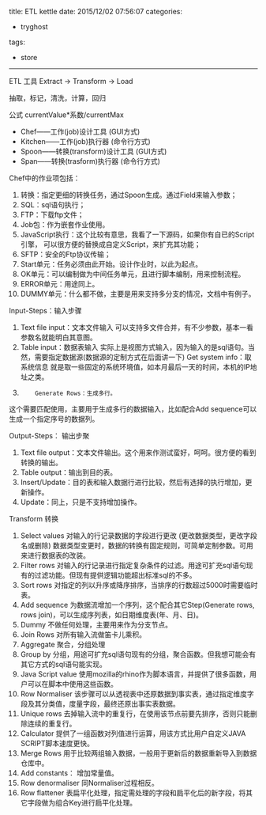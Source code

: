 title: ETL  kettle
date: 2015/12/02 07:56:07
categories:
 - tryghost

tags:
 - store 



---

ETL 工具
Extract -> Transform -> Load

抽取，标记，清洗，计算，回归

公式 currentValue*系数/currentMax

* Chef——工作(job)设计工具 (GUI方式)
* Kitchen——工作(job)执行器 (命令行方式)
* Spoon——转换(transform)设计工具 (GUI方式)
* Span——转换(trasform)执行器 (命令行方式)

Chef中的作业项包括：
 
 1. 转换：指定更细的转换任务，通过Spoon生成。通过Field来输入参数；
 2. SQL：sql语句执行；
 3. FTP：下载ftp文件；
 4. Job包：作为嵌套作业使用。
 5. JavaScript执行：这个比较有意思，我看了一下源码，如果你有自已的Script引擎，     可以很方便的替换成自定义Script，来扩充其功能；
 7. SFTP：安全的Ftp协议传输；
 8. Start单元：任务必须由此开始。设计作业时，以此为起点。
 9. OK单元：可以编制做为中间任务单元，且进行脚本编制，用来控制流程。
 10. ERROR单元：用途同上。
 11. DUMMY单元：什么都不做，主要是用来支持多分支的情况，文档中有例子。

Input-Steps：输入步骤
 
1. Text file input：文本文件输入
可以支持多文件合并，有不少参数，基本一看参数名就能明白其意图。
2. Table input：数据表输入
实际上是视图方式输入，因为输入的是sql语句。当然，需要指定数据源(数据源的定制方式在后面讲一下)
Get system info：取系统信息
就是取一些固定的系统环境值，如本月最后一天的时间，本机的IP地址之类。
3.         Generate Rows：生成多行。
这个需要匹配使用，主要用于生成多行的数据输入，比如配合Add sequence可以生成一个指定序号的数据列。

Output-Steps： 输出步聚
 
 1. Text file output：文本文件输出。这个用来作测试蛮好，呵呵。很方便的看到转换的输出。
 2. Table output：输出到目的表。
 3. Insert/Update：目的表和输入数据行进行比较，然后有选择的执行增加，更新操作。
 4. Update：同上，只是不支持增加操作。


Transform 转换
 
 1. Select values
对输入的行记录数据的字段进行更改 (更改数据类型，更改字段名或删除) 数据类型变更时，数据的转换有固定规则，可简单定制参数。可用来进行数据表的改装。
 2. Filter rows
 对输入的行记录进行指定复杂条件的过滤。用途可扩充sql语句现有的过滤功能。但现有提供逻辑功能超出标准sql的不多。
 3. Sort rows
对指定的列以升序或降序排序，当排序的行数超过5000时需要临时表。
 4. Add sequence
为数据流增加一个序列，这个配合其它Step(Generate rows, rows join)，可以生成序列表，如日期维度表(年、月、日)。
 5. Dummy
不做任何处理，主要用来作为分支节点。
 6. Join Rows
对所有输入流做笛卡儿乘积。
 7. Aggregate
聚合，分组处理
 8. Group by
分组，用途可扩充sql语句现有的分组，聚合函数。但我想可能会有其它方式的sql语句能实现。
 9. Java Script value
使用mozilla的rhino作为脚本语言，并提供了很多函数，用户可以在脚本中使用这些函数。
 10. Row Normaliser
该步骤可以从透视表中还原数据到事实表，通过指定维度字段及其分类值，度量字段，最终还原出事实表数据。
 11. Unique rows
去掉输入流中的重复行，在使用该节点前要先排序，否则只能删除连续的重复行。 
 12. Calculator
提供了一组函数对列值进行运算，用该方式比用户自定义JAVA SCRIPT脚本速度更快。
 13. Merge Rows
用于比较两组输入数据，一般用于更新后的数据重新导入到数据仓库中。
 14. Add constants：
增加常量值。
 15. Row denormaliser
同Normaliser过程相反。
 16. Row flattener
表扁平化处理，指定需处理的字段和扃平化后的新字段，将其它字段做为组合Key进行扃平化处理。



